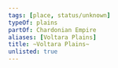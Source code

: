 ```yaml
---
tags: [place, status/unknown]
typeOf: plains
partOf: Chardonian Empire
aliases: [Voltara Plains]
title: ~Voltara Plains~
unlisted: true
---
```




